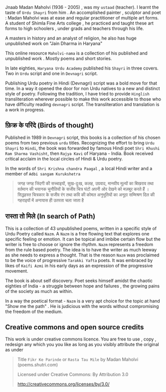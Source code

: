 Jnaab Madan Maholvi (1936 - 2005) , was my `ustaad` (teacher). I learnt the taste of `Urdu Shayri` from him . An accomplished painter , sculptor and poet : Madan Maholvi was at ease and regular practitioner of multiple art forms. A student of Shimla Fine Arts college , he practiced and taught these art forms to high schoolers , under grads and teachers through his life.

A masters in history and an analyst of religion, he also has huge unpublished work on "Jain Dharma in Haryana"

This online resource `Maholvi-nama` is a collection of his published and unpublished work . Mostly poems and short stories.

In late eighties, `Haryana Urdu Academy` published his `Shayri` in three covers. Two in `Urdu` script and one in `Devnagri` script. 

Publishing Urdu poetry in Hindi (Devnagri) script was a bold move for that time. In a way it opened the door for non Urdu natives to a new and distinct style of poetry. Following the tradition, I have tried to provide `Hinglish` transliteration wherever possible to make this work accessible to those who have difficulty reading `devnagri` script. The transliteration and translation is a work in progress.

## फ़िक्र के परिंदे (Birds of thought)

Published in 1989 in `Devnagri` script, this books is a collection of his chosen poems from two previous `urdu` titles. Recognizing the effort to bring `Urdu Shayri` to `Hindi`, the book was forwarded by famous Hindi poet `Shri Khushi Ram Sharma Vashisht`, then `Rajya Kavi` of Haryana - India. Book received critical acclaim in the local circles of Hindi & Urdu poetry. 

In the words of `Shri Krishna chandra Paagal` , a local Hindi writer and a member of `Adbi sangam Kurukshetra`

> जगह जगह जिंदगी की सच्चाइयों, सुख-दुःख, कलह, उग्रवाद, मानवीय मूल्यों का बिखराव तथा वर्तमान की भयानक चुनौतियों के सजीव चित्र घंटों अपनी ओर देखने को मज़बूर करते हैं । सिद्धहस्त चित्रकार के सजीव रंग तथा कवि की कोमल अनुभूतियों का अनूठा सम्मिश्रण दिल की गहराइयों में अनायास ही उतरता चला जाता है

## रास्ता तो मिले (In search of Path)

This is a collection of 43 unpublished poems, written in a specific style of Urdu Poetry called `Nazm`. A `Nazm` is a free flowing text that explores one specific feeling or emotion. It can be topical and imbibe certain flow but the writer is free to choose or ignore the rhythm. `Nazm` represents a freedom from the rule based poetry. The idea is to have the writer as much leeway as she needs to express a thought. That is the reason `Nazm` was proclaimed to be the voice of progressive `Tarakki Yafta` poets. It was embraced by likes of `Kaifi Azmi` in his early days as an expression of the progressive movement.

The book is about self discovery. Poet seeks himself amidst the chaotic eighties of India - a struggle between hope and failures , the growing pains of the society as much as within.

In a way the poetical format - `Nazm` is a very apt choice for the topic at hand "Show me the path" . He is judicious with the words without compromising the freedom of the medium.

## Creative commons and open source credits
This work is under creative commons licence. You are free to use , copy , redesign any which you you like as long as you visibly attribute the original as under

> Title  `Fikr Ke Parinde` or `Rasta Tau Mile` by  Madan Maholvi (poems.shutri.com)
>
> Licensed under Creative Commons: By Attribution 3.0
>
> http://creativecommons.org/licenses/by/3.0/


